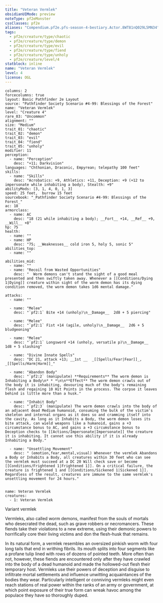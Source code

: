 ```yaml
---
title: "Veteran Vermlek"
obsidianUIMode: preview
noteType: pf2eMonster
cssClasses: pf2e
aliases: "Compendium.pf2e.pfs-season-4-bestiary.Actor.8WT81nQ029L5MN34" 
tags:
  - pf2e/creature/type/chaotic
  - pf2e/creature/type/demon
  - pf2e/creature/type/evil
  - pf2e/creature/type/fiend
  - pf2e/creature/type/unholy
  - pf2e/creature/level/4
statblock: inline
name: "Veteran Vermlek"
level: 4
license: OGL
---
```


```statblock
columns: 2
forcecolumns: true
layout: Basic Pathfinder 2e Layout
source: "Pathfinder Society Scenario #4-99: Blessings of the Forest"
name: "Veteran Vermlek"
level: "Creature 4"
rare_03: "Uncommon"
alignment: ""
size: "Medium"
trait_01: "chaotic"
trait_02: "demon"
trait_03: "evil"
trait_04: "fiend"
trait_05: "unholy"
modifier: 11
perception:
  - name: "Perception"
    desc: "+11; Darkvision"
languages: "Chthonian, Draconic, Empyrean; telepathy 100 feet"
skills:
  - name: "Skills"
    desc: "Acrobatics: +9, Athletics: +11, Deception: +9 (+12 to impersonate while inhabiting a body), Stealth: +9"
abilityMods: [3, 1, 4, 0, 1, 3]
speed: 25 feet,  burrow 15 feet
sourcebook: "_Pathfinder Society Scenario #4-99: Blessings of the Forest_"
ac: 18
armorclass:
  - name: AC
    desc: "18 (21 while inhabiting a body); __Fort__ +14, __Ref__ +9, __Will__ +8"
hp: 75
health:
  - name: ""
  - name: HP
    desc: "75; __Weaknesses__ cold iron 5, holy 5, sonic 5"
abilities_top:
  - name: ""

abilities_mid:
  - name: ""
  - name: "Recoil from Wasted Opportunities"
    desc: "  Worm demons can't stand the sight of a good meal presented and then swiftly taken away. Whenever a [[Conditions/Dying 1|Dying]] creature within sight of the worm demon has its dying condition removed, the worm demon takes 1d6 mental damage."

attacks:
  - name: ""

  - name: "Melee"
    desc: "`pf2:1` Bite +14 (unholy)\n__Damage__  2d8 + 5 piercing"

  - name: "Melee"
    desc: "`pf2:1` Fist +14 (agile, unholy)\n__Damage__  2d6 + 5 bludgeoning"

  - name: "Melee"
    desc: "`pf2:1` Longsword +14 (unholy, versatile p)\n__Damage__  1d8 + 5 slashing"

  - name: "Divine Innate Spells"
    desc: "DC 21, attack +13; __1st __  _[[Spells/Fear|Fear]]_, _[[Spells/Harm|Harm]]_"

  - name: "Abandon Body"
    desc: "`pf2:2` (manipulate) **Requirements** The worm demon is Inhabiting a Body\n* * *\n\n**Effect** The worm demon crawls out of the body it is inhabiting, devouring much of the body's remaining flesh and regaining 10 Hit Points in the process. The corpse it leaves behind is little more than a husk."

  - name: "Inhabit Body"
    desc: "`pf2:3` (manipulate) The worm demon crawls into the body of an adjacent dead Medium humanoid, consuming the bulk of the victim's skeleton and internal organs as it does so and cramming itself into the cavity. As long as it Inhabits a Body, the worm demon loses its bite attack, can wield weapons like a humanoid, gains a +3 circumstance bonus to AC, and gains a +3 circumstance bonus to Deception checks to [[Actions/Impersonate|Impersonate]] the creature it is inhabiting. It cannot use this ability if it is already Inhabiting a Body."

  - name: "Unsettling Movement"
    desc: " (emotion,fear,mental,visual) Whenever the vermlek Abandons a Body or Inhabits a Body, all creatures within 30 feet who can see the vermlek must succeed at a DC 20 Will check save or become [[Conditions/Frightened 1|Frightened 1]]. On a critical failure, the creature is frightened 1 and [[Conditions/Sickened 1|Sickened 1]]. Regardless of the result, creatures are immune to the same vermlek's unsettling movement for 24 hours."
 
```

```encounter-table
name: Veteran Vermlek
creatures:
  - 1: Veteran Vermlek
```


Variant vermlek

Vermleks, also called worm demons, manifest from the souls of mortals who desecrated the dead, such as grave robbers or necromancers. These fiends take their violations to a new extreme, using their demonic powers to horrifically core their living victims and don the flesh-husk that remains.

In its natural form, a vermlek resembles an oversized pinkish worm with four long tails that end in writhing fibrils. Its mouth splits into four segments like a profane tulip lined with rows of dozens of pointed teeth. More often than not, however, these fiends are encountered only after they have crawled into the body of a dead humanoid and made the hollowed-out flesh their temporary host. Vermleks use their powers of deception and disguise to infiltrate mortal settlements and influence unwitting acquaintances of the bodies they wear. Particularly intelligent or conniving vermleks might even reach stations of real power within the ranks of an army or government, at which point exposure of their true form can wreak havoc among the populace they have so thoroughly duped.

